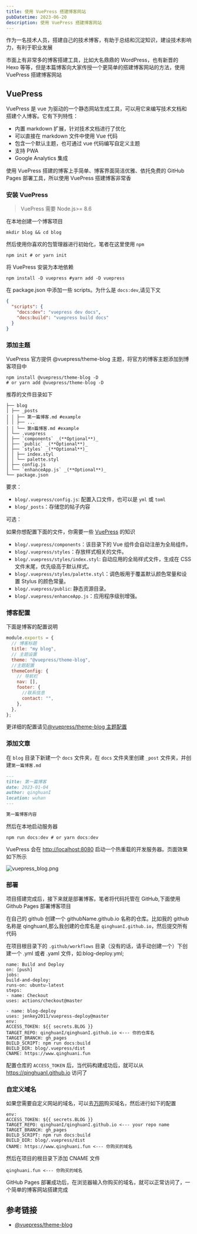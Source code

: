 ```yaml
---
title: 使用 VuePress 搭建博客网站
pubDatetime: 2023-06-20
description: 使用 VuePress 搭建博客网站
---
```


作为一名技术人员，搭建自己的技术博客，有助于总结和沉淀知识，建设技术影响力，有利于职业发展

市面上有非常多的博客搭建工具，比如大名鼎鼎的 WordPress，也有新晋的 Hexo 等等，但是本篇博客向大家传授一个更简单的搭建博客网站的方法，使用 VuePress 搭建博客网站

## VuePress

VuePress 是 vue 为驱动的一个静态网站生成工具，可以用它来编写技术文档和搭建个人博客。它有下列特性：

- 内置 markdown 扩展，针对技术文档进行了优化
- 可以直接在 markdown 文件中使用 Vue 代码
- 包含一个默认主题，也可通过 vue 代码编写自定义主题
- 支持 PWA
- Google Analytics 集成

使用 VuePress 搭建的博客上手简单、博客界面简洁优雅、依托免费的 GitHub Pages 部署工具，所以使用 VuePress 搭建博客非常香

### 安装 VuePress

> VuePress 需要 Node.js>= 8.6

在本地创建一个博客项目

```shell
mkdir blog && cd blog
```

然后使用你喜欢的包管理器进行初始化，笔者在这里使用 `npm`

```shell
npm init # or yarn init
```

将 VuePress 安装为本地依赖

```shell
npm install -D vuepress #yarn add -D vuepress
```

在 package.json 中添加一些 scripts。为什么是 `docs:dev`,请见下文

```json
{
  "scripts": {
    "docs:dev": "vuepress dev docs",
    "docs:build": "vuepress build docs"
  }
}
```

### 添加主题

VuePress 官方提供 @vuepress/theme-blog 主题，将官方的博客主题添加到博客项目中

```shell
npm install @vuepress/theme-blog -D
# or yarn add @vuepress/theme-blog -D
```

推荐的文件目录如下

```text
├── blog
│ ├── _posts
│ │ ├── 第一篇博客.md #example
│ │ ├── ...
│ │ └── 第n篇博客.md #example
│ └── .vuepress
│ ├── `components` _(**Optional**)_
│ ├── `public` _(**Optional**)_
│ ├── `styles` _(**Optional**)_
│ │ ├── index.styl
│ │ └── palette.styl
│ ├── config.js
│ └── `enhanceApp.js` _(**Optional**)_
└── package.json
```

要求：

- `blog/.vuepress/config.js`: 配置入口文件，也可以是 `yml` 或 `toml`
- `blog/_posts`：存储您的帖子内容

可选：

如果你想配置下面的文件，你需要一些 [VuePress](https://vuepress.vuejs.org/zh/) 的知识

- `blog/.vuepress/components`：该目录下的 Vue 组件会自动注册为全局组件。
- `blog/.vuepress/styles`：存放样式相关的文件。
- `blog/.vuepress/styles/index.styl`: 自动应用的全局样式文件，生成在 CSS 文件末尾，优先级高于默认样式。
- `blog/.vuepress/styles/palette.styl`：调色板用于覆盖默认颜色常量和设置 Stylus 的颜色常量。
- `blog/.vuepress/public`: 静态资源目录。
- `blog/.vuepress/enhanceApp.js`：应用程序级别增强。

### 博客配置

下面是博客的配置说明

```js
module.exports = {
  // 博客标题
  title: "my blog",
  // 主题设置
  theme: "@vuepress/theme-blog",
  //主题配置
  themeConfig: {
    // 导航栏
    nav: [],
    footer: {
      //联系信息
      contact: "",
    },
  },
};
```

更详细的配置请见[@vuepress/theme-blog 主题配置](https://vuepress-theme-blog.billyyyyy3320.com/config/#sitemap)

### 添加文章

在 `blog` 目录下新建一个 `docs` 文件夹，在 `docs` 文件夹里创建 `_post` 文件夹，并创建`第一篇博客.md`

```md
---
title: 第一篇博客
date: 2023-01-04
author: qinghuanI
location: wuhan
---

第一篇博客内容
```

然后在本地启动服务器

```shell
npm run docs:dev # or yarn docs:dev
```

VuePress 会在 [http://localhost:8080](http://localhost:8080/) 启动一个热重载的开发服务器。页面效果如下所示

![vuepress_blog.png](https://p3-juejin.byteimg.com/tos-cn-i-k3u1fbpfcp/d2c4ee24bcb241cfbb4ba71d982aaa7e~tplv-k3u1fbpfcp-watermark.image?)

### 部署

项目搭建完成后，接下来就是部署博客。笔者将代码托管在 GitHub,下面使用 Github Pages 部署博客项目

在自己的 github 创建一个 githubName.github.io 名称的仓库。比如我的 github 名称是 qinghuanI,那么我创建的仓库名是 `qinghuanI.github.io`，然后提交所有代码

在项目根目录下的 `.github/workflows` 目录（没有的话，请手动创建一个）下创建一个 .yml 或者 .yaml 文件，如:blog-deploy.yml;

```textmate
name: Build and Deploy
on: [push]
jobs:
build-and-deploy:
runs-on: ubuntu-latest
steps:
- name: Checkout
uses: actions/checkout@master

- name: blog-deploy
uses: jenkey2011/vuepress-deploy@master
env:
ACCESS_TOKEN: ${{ secrets.BLOG }}
TARGET_REPO: qinghuanI/qinghuanI.github.io <--- 你的仓库名
TARGET_BRANCH: gh_pages
BUILD_SCRIPT: npm run docs:build
BUILD_DIR: blog/.vuepress/dist
CNAME: https://www.qinghuani.fun
```

配置仓库的 `ACCESS_TOKEN` 后，当代码构建成功后，就可以从 https://qinghuanI.github.io 访问了

### 自定义域名

如果您需要自定义网站的域名，可以去[万网](https://wanwang.aliyun.com/domain/)购买域名，然后进行如下的配置

```textmate
env:
ACCESS_TOKEN: ${{ secrets.BLOG }}
TARGET_REPO: qinghuanI/qinghuanI.github.io <--- your repo name
TARGET_BRANCH: gh_pages
BUILD_SCRIPT: npm run docs:build
BUILD_DIR: blog/.vuepress/dist
CNAME: https://www.qinghuani.fun <--- 你购买的域名
```

然后在项目的根目录下添加 CNAME 文件

```textmate
qinghuani.fun <--- 你购买的域名
```

GitHub Pages 部署成功后，在浏览器输入你购买的域名，就可以正常访问了，一个简单的博客网站搭建完成

## 参考链接

- [@vuepress/theme-blog](https://vuepress-theme-blog.billyyyyy3320.com/#intro)
